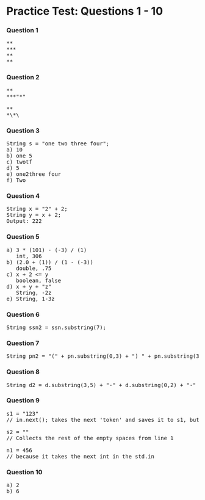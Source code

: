 # Practice Test: Questions 1 - 10
### Question 1 
<pre>
**
***
**
**
</pre>

### Question 2 
<pre>
**
***"*"

**
*\*\
</pre>
### Question 3 
<pre>
String s = "one two three four";
a) 10
b) one 5
c) twotf
d) 5
e) one2three four
f) Two
</pre>
### Question 4
<pre>
String x = "2" + 2;
String y = x + 2;
Output: 222
</pre>
### Question 5
<pre>
a) 3 * (101) - (-3) / (1)
   int, 306
b) (2.0 + (1)) / (1 - (-3))
   double, .75
c) x + 2 <= y
   boolean, false
d) x + y + "z"
   String, -2z
e) String, 1-3z
</pre>
### Question 6
<pre>
String ssn2 = ssn.substring(7);
</pre>
### Question 7 
<pre>
String pn2 = "(" + pn.substring(0,3) + ") " + pn.substring(3,6) + "-" + pn.substring(6);
</pre>
### Question 8 
<pre>
String d2 = d.substring(3,5) + "-" + d.substring(0,2) + "-" + d.substring(6)
</pre>
### Question 9 
<pre>
s1 = "123" <br>// in.next(); takes the next 'token' and saves it to s1, but the data type is a string so it saves it as a string <br>
s2 = "" <br>// Collects the rest of the empty spaces from line 1 <br>
n1 = 456 <br>// because it takes the next int in the std.in
</pre>
### Question 10
<pre>
a) 2
b) 6
</pre>